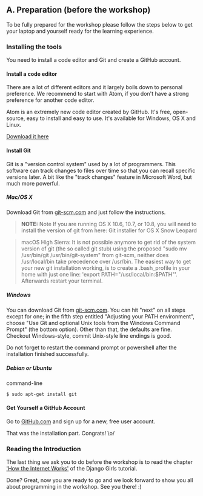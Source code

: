 ## A. Preparation (before the workshop)
To be fully prepared for the workshop please follow the steps below to get your laptop and yourself ready for the learning experience.

### Installing the tools

You need to install a code editor and Git and create a GitHub account.

#### Install a code editor

There are a lot of different editors and it largely boils down to personal preference. We recommend to start with Atom, if you don't have a strong preference for another code editor.

Atom is an extremely new code editor created by GitHub. It's free, open-source, easy to install and easy to use. It's available for Windows, OS X and Linux.

[Download it here](https://atom.io/)

#### Install Git

Git is a "version control system" used by a lot of programmers. This software can track changes to files over time so that you can recall specific versions later. A bit like the "track changes" feature in Microsoft Word, but much more powerful.

##### Mac/OS X
Download Git from [git-scm.com](https://git-scm.com) and just follow the instructions.

> **NOTE:** Note If you are running OS X 10.6, 10.7, or 10.8, you will need to install the version of git from here: Git installer for OS X Snow Leopard

> macOS High Sierra: It is not possible anymore to get rid of the system version of git (the so called git stub) using the proposed "sudo mv /usr/bin/git /usr/bin/git-system" from git-scm, neither does /usr/local/bin take precedence over /usr/bin. The easiest way to get your new git installation working, is to create a .bash_profile in your home with just one line: 'export PATH="/usr/local/bin:$PATH"'. Afterwards restart your terminal.

##### Windows
You can download Git from [git-scm.com](https://git-scm.com). You can hit "next" on all steps except for one; in the fifth step entitled "Adjusting your PATH environment", choose "Use Git and optional Unix tools from the Windows Command Prompt" (the bottom option). Other than that, the defaults are fine. Checkout Windows-style, commit Unix-style line endings is good.

Do not forget to restart the command prompt or powershell after the installation finished successfully.

##### Debian or Ubuntu

command-line

```
$ sudo apt-get install git
```
#### Get Yourself a GitHub Account
Go to [GitHub.com](https://GitHub.com) and sign up for a new, free user account.

That was the installation part. Congrats! \o/

### Reading the Introduction
The last thing we ask you to do before the workshop is to read the chapter ['How the Internet Works'](https://tutorial.djangogirls.org/en/how_the_internet_works/) of the Django Girls tutorial.

Done? Great, now you are ready to go and we look forward to show you all about programming in the workshop. See you there! :)


